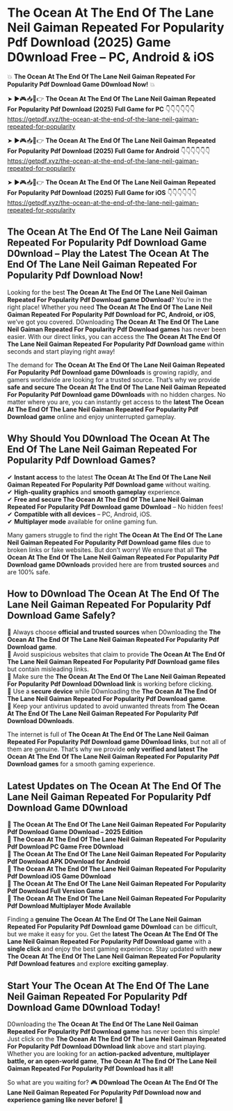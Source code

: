 # The Ocean At The End Of The Lane Neil Gaiman Repeated For Popularity Pdf Download (2025) Game D0wnload Free – PC, Android & iOS

💥 **The Ocean At The End Of The Lane Neil Gaiman Repeated For Popularity Pdf Download Game D0wnload Now!** 💥  

➤ ►🎮📥📱👉 **The Ocean At The End Of The Lane Neil Gaiman Repeated For Popularity Pdf Download (2025) Full Game for PC** 👇👇👇👇👇👇  
https://getpdf.xyz/the-ocean-at-the-end-of-the-lane-neil-gaiman-repeated-for-popularity  

➤ ►🎮📥📱👉 **The Ocean At The End Of The Lane Neil Gaiman Repeated For Popularity Pdf Download (2025) Full Game for Android** 👇👇👇👇👇👇  
https://getpdf.xyz/the-ocean-at-the-end-of-the-lane-neil-gaiman-repeated-for-popularity  

➤ ►🎮📥📱👉 **The Ocean At The End Of The Lane Neil Gaiman Repeated For Popularity Pdf Download (2025) Full Game for iOS** 👇👇👇👇👇👇  
https://getpdf.xyz/the-ocean-at-the-end-of-the-lane-neil-gaiman-repeated-for-popularity  

## The Ocean At The End Of The Lane Neil Gaiman Repeated For Popularity Pdf Download Game D0wnload – Play the Latest The Ocean At The End Of The Lane Neil Gaiman Repeated For Popularity Pdf Download Now!

Looking for the best **The Ocean At The End Of The Lane Neil Gaiman Repeated For Popularity Pdf Download game D0wnload**? You’re in the right place! Whether you need **The Ocean At The End Of The Lane Neil Gaiman Repeated For Popularity Pdf Download for PC, Android, or iOS**, we’ve got you covered. D0wnloading **The Ocean At The End Of The Lane Neil Gaiman Repeated For Popularity Pdf Download games** has never been easier. With our direct links, you can access the **The Ocean At The End Of The Lane Neil Gaiman Repeated For Popularity Pdf Download game** within seconds and start playing right away!  

The demand for **The Ocean At The End Of The Lane Neil Gaiman Repeated For Popularity Pdf Download game D0wnloads** is growing rapidly, and gamers worldwide are looking for a trusted source. That’s why we provide **safe and secure The Ocean At The End Of The Lane Neil Gaiman Repeated For Popularity Pdf Download game D0wnloads** with no hidden charges. No matter where you are, you can instantly get access to the **latest The Ocean At The End Of The Lane Neil Gaiman Repeated For Popularity Pdf Download game** online and enjoy uninterrupted gameplay.  

## **Why Should You D0wnload The Ocean At The End Of The Lane Neil Gaiman Repeated For Popularity Pdf Download Games?**  

✔ **Instant access** to the latest **The Ocean At The End Of The Lane Neil Gaiman Repeated For Popularity Pdf Download game** without waiting.  
✔ **High-quality graphics** and **smooth gameplay** experience.  
✔ **Free and secure The Ocean At The End Of The Lane Neil Gaiman Repeated For Popularity Pdf Download game D0wnload** – No hidden fees!  
✔ **Compatible with all devices** – PC, Android, iOS.  
✔ **Multiplayer mode** available for online gaming fun.  

Many gamers struggle to find the right **The Ocean At The End Of The Lane Neil Gaiman Repeated For Popularity Pdf Download game files** due to broken links or fake websites. But don’t worry! We ensure that all **The Ocean At The End Of The Lane Neil Gaiman Repeated For Popularity Pdf Download game D0wnloads** provided here are from **trusted sources** and are 100% safe.  

## **How to D0wnload The Ocean At The End Of The Lane Neil Gaiman Repeated For Popularity Pdf Download Game Safely?**  

📌 Always choose **official and trusted sources** when D0wnloading the **The Ocean At The End Of The Lane Neil Gaiman Repeated For Popularity Pdf Download game**.  
📌 Avoid suspicious websites that claim to provide **The Ocean At The End Of The Lane Neil Gaiman Repeated For Popularity Pdf Download game files** but contain misleading links.  
📌 Make sure the **The Ocean At The End Of The Lane Neil Gaiman Repeated For Popularity Pdf Download D0wnload link** is working before clicking.  
📌 Use a **secure device** while D0wnloading the **The Ocean At The End Of The Lane Neil Gaiman Repeated For Popularity Pdf Download game**.  
📌 Keep your antivirus updated to avoid unwanted threats from **The Ocean At The End Of The Lane Neil Gaiman Repeated For Popularity Pdf Download D0wnloads**.  

The internet is full of **The Ocean At The End Of The Lane Neil Gaiman Repeated For Popularity Pdf Download game D0wnload links**, but not all of them are genuine. That’s why we provide **only verified and latest The Ocean At The End Of The Lane Neil Gaiman Repeated For Popularity Pdf Download games** for a smooth gaming experience.  

## **Latest Updates on The Ocean At The End Of The Lane Neil Gaiman Repeated For Popularity Pdf Download Game D0wnload**  

🔹 **The Ocean At The End Of The Lane Neil Gaiman Repeated For Popularity Pdf Download Game D0wnload – 2025 Edition**  
🔹 **The Ocean At The End Of The Lane Neil Gaiman Repeated For Popularity Pdf Download PC Game Free D0wnload**  
🔹 **The Ocean At The End Of The Lane Neil Gaiman Repeated For Popularity Pdf Download APK D0wnload for Android**  
🔹 **The Ocean At The End Of The Lane Neil Gaiman Repeated For Popularity Pdf Download iOS Game D0wnload**  
🔹 **The Ocean At The End Of The Lane Neil Gaiman Repeated For Popularity Pdf Download Full Version Game**  
🔹 **The Ocean At The End Of The Lane Neil Gaiman Repeated For Popularity Pdf Download Multiplayer Mode Available**  

Finding a **genuine The Ocean At The End Of The Lane Neil Gaiman Repeated For Popularity Pdf Download game D0wnload** can be difficult, but we make it easy for you. Get the **latest The Ocean At The End Of The Lane Neil Gaiman Repeated For Popularity Pdf Download game** with a **single click** and enjoy the best gaming experience. Stay updated with **new The Ocean At The End Of The Lane Neil Gaiman Repeated For Popularity Pdf Download features** and explore **exciting gameplay**.  

## **Start Your The Ocean At The End Of The Lane Neil Gaiman Repeated For Popularity Pdf Download Game D0wnload Today!**  

D0wnloading the **The Ocean At The End Of The Lane Neil Gaiman Repeated For Popularity Pdf Download game** has never been this simple! Just click on the **The Ocean At The End Of The Lane Neil Gaiman Repeated For Popularity Pdf Download D0wnload link** above and start playing. Whether you are looking for an **action-packed adventure, multiplayer battle, or an open-world game**, **The Ocean At The End Of The Lane Neil Gaiman Repeated For Popularity Pdf Download has it all!**  

So what are you waiting for? 🎮 **D0wnload The Ocean At The End Of The Lane Neil Gaiman Repeated For Popularity Pdf Download now and experience gaming like never before!** 🚀  